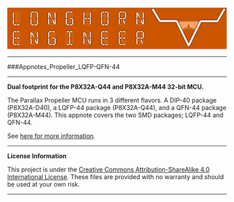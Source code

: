 ![LHE_BANNER](LHE_BANNER.png)
***
###Appnotes_Propeller_LQFP-QFN-44
***
**Dual footprint for the P8X32A-Q44 and P8X32A-M44 32-bit MCU.**

The Parallax Propeller MCU runs in 3 different flavors. A DIP-40 package (P8X32A-D40), a LQFP-44 package (P8X32A-Q44), and a QFN-44 package (P8X32A-M44). This appnote covers the two SMD packages; LQFP-44 and QFN-44.

See [here for more information](http://longhornengineer.com/2014/01/01/appnote-parallax-propeller-layout-dual-smd-footprint/).

***
**License Information**

This project is under the [Creative Commons Attribution-ShareAlike 4.0 International License](LICENSE.md). These files are provided with no warranty and should be used at your own risk. 

***